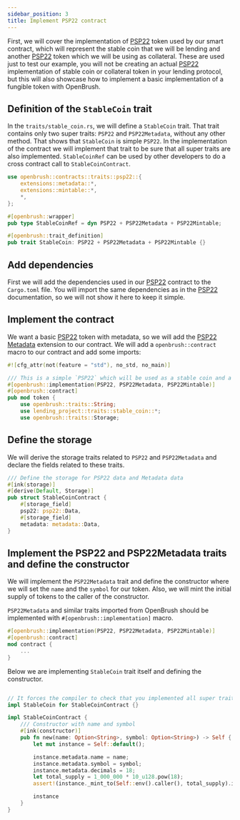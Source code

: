 ```yaml
---
sidebar_position: 3
title: Implement PSP22 contract
---
```


First, we will cover the implementation of [PSP22](../PSP22/psp22.md)
token used by our smart contract, which will represent the stable coin that we will be
lending and another [PSP22](../PSP22/psp22.md) token which we will be
using as collateral. These are used just to test our example, you will not be creating
an actual [PSP22](../PSP22/psp22.md) implementation of stable coin or collateral
token in your lending protocol, but this will also showcase how to implement
a basic implementation of a fungible token with OpenBrush.

## Definition of the `StableCoin` trait

In the `traits/stable_coin.rs`, we will define a `StableCoin` trait.
That trait contains only two super traits: `PSP22` and `PSP22Metadata`, without any other method.
That shows that `StableCoin` is simple `PSP22`. In the implementation of the contract
we will implement that trait to be sure that all super traits are also implemented.
`StableCoinRef` can be used by other developers to do a cross contract call to `StableCoinContract`.

```rust
use openbrush::contracts::traits::psp22::{
    extensions::metadata::*,
    extensions::mintable::*,
    *,
};

#[openbrush::wrapper]
pub type StableCoinRef = dyn PSP22 + PSP22Metadata + PSP22Mintable;

#[openbrush::trait_definition]
pub trait StableCoin: PSP22 + PSP22Metadata + PSP22Mintable {}
```

## Add dependencies

First we will add the dependencies used in our [PSP22](../PSP22/psp22.md)
contract to the `Cargo.toml` file. You will import the same dependencies as in
the [PSP22](../PSP22/psp22.md) documentation, so we will not show
it here to keep it simple.

## Implement the contract

We want a basic [PSP22](../PSP22/psp22.md) token with metadata,
so we will add the [PSP22 Metadata](../PSP22/Extensions/metadata.md)
extension to our contract. We will add a `openbrush::contract` macro to our contract
and add some imports:

```rust
#![cfg_attr(not(feature = "std"), no_std, no_main)]

/// This is a simple `PSP22` which will be used as a stable coin and a collateral token in our lending contract
#[openbrush::implementation(PSP22, PSP22Metadata, PSP22Mintable)]
#[openbrush::contract]
pub mod token {
    use openbrush::traits::String;
    use lending_project::traits::stable_coin::*;
    use openbrush::traits::Storage;
```

## Define the storage

We will derive the storage traits related to `PSP22` and `PSP22Metadata` and declare
the fields related to these traits.

```rust
/// Define the storage for PSP22 data and Metadata data
#[ink(storage)]
#[derive(Default, Storage)]
pub struct StableCoinContract {
    #[storage_field]
    psp22: psp22::Data,
    #[storage_field]
    metadata: metadata::Data,
}
```

## Implement the PSP22 and PSP22Metadata traits and define the constructor

We will implement the `PSP22Metadata` trait and define the constructor where we
will set the `name` and the `symbol` for our token. Also, we will mint the
initial supply of tokens to the caller of the constructor.

`PSP22Metadata` and similar traits imported from OpenBrush should be implemented with `#[openbrush::implementation]` macro.

```rust
#[openbrush::implementation(PSP22, PSP22Metadata, PSP22Mintable)]
#[openbrush::contract]
mod contract {
    ...
}
```

Below we are implementing `StableCoin` trait itself and defining the constructor.

```rust

// It forces the compiler to check that you implemented all super traits
impl StableCoin for StableCoinContract {}

impl StableCoinContract {
    /// Constructor with name and symbol
    #[ink(constructor)]
    pub fn new(name: Option<String>, symbol: Option<String>) -> Self {
        let mut instance = Self::default();

        instance.metadata.name = name;
        instance.metadata.symbol = symbol;
        instance.metadata.decimals = 18;
        let total_supply = 1_000_000 * 10_u128.pow(18);
        assert!(instance._mint_to(Self::env().caller(), total_supply).is_ok());

        instance
    }
}
```